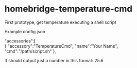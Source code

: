 # homebridge-temperature-cmd
First prototype, get temperature executing a shell script

Example config.json

   "accessories":[  
      {
         "accessory":"TemperatureCmd",
         "name":"Your Name",
         "cmd":"/path/script.sh"
      },
      
It should output just a number in this format: 25.6
